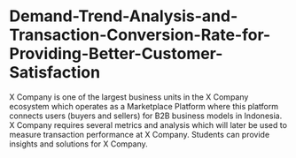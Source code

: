 # Demand-Trend-Analysis-and-Transaction-Conversion-Rate-for-Providing-Better-Customer-Satisfaction

X Company is one of the largest business units in the X Company ecosystem which operates as a Marketplace Platform where this platform connects users (buyers and sellers) for B2B business models in Indonesia. X Company requires several metrics and analysis which will later be used to measure transaction performance at X Company. Students can provide insights and solutions for X Company.
